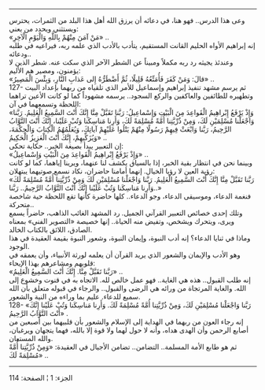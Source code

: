 ------------------------------------------------------------------------

وعى هذا الدرس.. فهو هنا، في دعائه أن يرزق الله أهل هذا البلد من الثمرات،
يحترس ويستثني ويحدد من يعني:  
«مَنْ آمَنَ مِنْهُمْ بِاللَّهِ وَالْيَوْمِ الْآخِرِ» ..  
إنه إبراهيم الأواه الحليم القانت المستقيم، يتأدب بالأدب الذي علمه ربه،
فيراعيه في طلبه ودعائه..  
وعندئذ يجيثه رد ربه مكملاً ومبيناً عن الشطر الآخر الذي سكت عنه. شطر الذين
لا يؤمنون، ومصير هم الأليم:  
«قالَ: وَمَنْ كَفَرَ فَأُمَتِّعُهُ قَلِيلًا، ثُمَّ أَضْطَرُّهُ إِلى عَذابِ النَّارِ، وَبِئْسَ الْمَصِيرُ» ..  
127- ثم يرسم مشهد تنفيذ إبراهيم وإسماعيل للأمر الذي تلقياه من ربهما
بإعداد البيت وتطهيره للطائفين والعاكفين والركع السجود.. يرسمه مشهوداً كما
لو كانت الأعين تراهما اللحظة وتسمعهما في آن:  
«وَإِذْ يَرْفَعُ إِبْراهِيمُ الْقَواعِدَ مِنَ الْبَيْتِ وَإِسْماعِيلُ: رَبَّنا تَقَبَّلْ مِنَّا إِنَّكَ أَنْتَ
السَّمِيعُ الْعَلِيمُ. رَبَّنا وَاجْعَلْنا مُسْلِمَيْنِ لَكَ، وَمِنْ ذُرِّيَّتِنا أُمَّةً مُسْلِمَةً لَكَ، وَأَرِنا
مَناسِكَنا وَتُبْ عَلَيْنا، إِنَّكَ أَنْتَ التَّوَّابُ الرَّحِيمُ، رَبَّنا وَابْعَثْ فِيهِمْ رَسُولًا مِنْهُمْ
يَتْلُوا عَلَيْهِمْ آياتِكَ، وَيُعَلِّمُهُمُ الْكِتابَ وَالْحِكْمَةَ، وَيُزَكِّيهِمْ، إِنَّكَ أَنْتَ الْعَزِيزُ
الْحَكِيمُ» ..  
إن التعبير يبدأ بصيغة الخبر.. حكاية تحكى:  
«وَإِذْ يَرْفَعُ إِبْراهِيمُ الْقَواعِدَ مِنَ الْبَيْتِ وَإِسْماعِيلُ» ..  
وبينما نحن في انتظار بقية الخبر، إذا بالسياق يكشف لنا عنهما، ويرينا
إياهما، كما لو كانت رؤية العين لا رؤيا الخيال. إنهما أمامنا حاضران، نكاد
نسمع صوتيهما يبتهلان:  
«رَبَّنا تَقَبَّلْ مِنَّا إِنَّكَ أَنْتَ السَّمِيعُ الْعَلِيمُ. رَبَّنا وَاجْعَلْنا مُسْلِمَيْنِ لَكَ وَمِنْ ذُرِّيَّتِنا
أُمَّةً مُسْلِمَةً لَكَ وَأَرِنا مَناسِكَنا وَتُبْ عَلَيْنا إِنَّكَ أَنْتَ التَّوَّابُ الرَّحِيمُ.. رَبَّنا..»  
فنغمة الدعاء، وموسيقى الدعاء، وجو الدعاء.. كلها حاضرة كأنها تقع اللحظة
حية شاخصة متحركة..  
وتلك إحدى خصائص التعبير القرآني الجميل. رد المشهد الغائب الذاهب، حاضراً
يسمع ويرى، ويتحرك ويشخص، وتفيض منه الحياة.. إنها خصيصة «التصوير الفني»
بمعناه الصادق، اللائق بالكتاب الخالد.  
وماذا في ثنايا الدعاء؟ إنه أدب النبوة، وإيمان النبوة، وشعور النبوة بقيمة
العقيدة في هذا الوجود.  
وهو الأدب والإيمان والشعور الذي يريد القرآن أن يعلمه لورثة الأنبياء، وأن
يعمقه في قلوبهم ومشاعرهم بهذا الإيحاء:  
«رَبَّنا تَقَبَّلْ مِنَّا. إِنَّكَ أَنْتَ السَّمِيعُ الْعَلِيمُ» ..  
إنه طلب القبول.. هذه هي الغاية.. فهو عمل خالص لله. الاتجاه به في قنوت
وخشوع إلى الله. والغاية المرتجاة من ورائه هي الرضى والقبول.. والرجاء في
قبوله متعلق بأن الله سميع للدعاء. عليم بما وراءه من النية والشعور.  
128- «رَبَّنا وَاجْعَلْنا مُسْلِمَيْنِ لَكَ، وَمِنْ ذُرِّيَّتِنا أُمَّةً مُسْلِمَةً لَكَ. وَأَرِنا مَناسِكَنا وَتُبْ
عَلَيْنا إِنَّكَ أَنْتَ التَّوَّابُ الرَّحِيمُ» .  
إنه رجاء العون من ربهما في الهداية إلى الإسلام والشعور بأن قلبيهما بين
أصبعين من أصابع الرحمن وأن الهدى هداه، وأنه لا حول لهما ولا قوة إلا
بالله، فهما يتجهان ويرغبان، والله المستعان.  
ثم هو طابع الأمة المسلمة.. التضامن.. تضامن الأجيال في العقيدة: «وَمِنْ
ذُرِّيَّتِنا أُمَّةً مُسْلِمَةً لَكَ» ..

------------------------------------------------------------------------

الجزء: 1 ¦ الصفحة: 114
